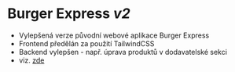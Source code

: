 # Burger Express *v2*

- Vylepšená verze původní webové aplikace Burger Express
- Frontend předělán za použití TailwindCSS
- Backend vylepšen - např. úprava produktů v dodavatelské sekci
- viz. [zde](https://github.com/Rob0717/Burger-Express)